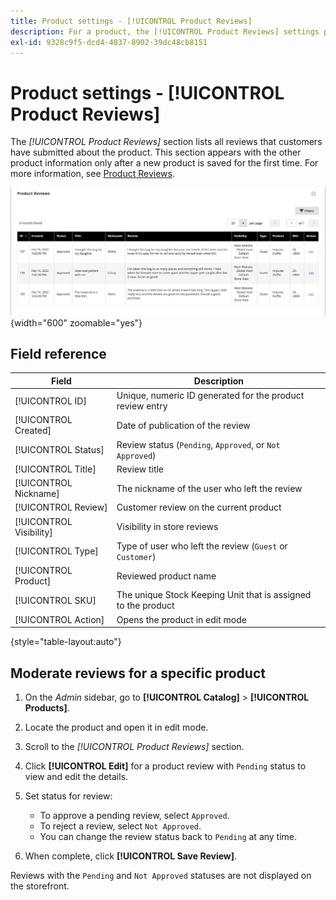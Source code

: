 ```yaml
---
title: Product settings - [!UICONTROL Product Reviews]
description: For a product, the [!UICONTROL Product Reviews] settings provide access to submitted reviews for the product and edit the status for pending reviews.
exl-id: 9328c9f5-dcd4-4837-8902-39dc48cb8151
---
```

# Product settings - [!UICONTROL Product Reviews]

The _[!UICONTROL Product Reviews]_ section lists all reviews that customers have submitted about the product. This section appears with the other product information only after a new product is saved for the first time. For more information, see [Product Reviews](../merchandising-promotions/product-reviews.md).

![Product Reviews](./assets/product-review.png){width="600" zoomable="yes"}

## Field reference

|Field|Description|
|--- |--- |
|[!UICONTROL ID]|Unique, numeric ID generated for the product review entry|
|[!UICONTROL Created]|Date of publication of the review|
|[!UICONTROL Status]|Review status (`Pending`, `Approved`, or `Not Approved`)|
|[!UICONTROL Title]|Review title|
|[!UICONTROL Nickname]|The nickname of the user who left the review|
|[!UICONTROL Review]|Customer review on the current product|
|[!UICONTROL Visibility]|Visibility in store reviews|
|[!UICONTROL Type]|Type of user who left the review (`Guest` or `Customer`)|
|[!UICONTROL Product]|Reviewed product name|
|[!UICONTROL SKU]|The unique Stock Keeping Unit that is assigned to the product|
|[!UICONTROL Action]|Opens the product in edit mode|

{style="table-layout:auto"}

## Moderate reviews for a specific product

1. On the _Admin_ sidebar, go to **[!UICONTROL Catalog]** > **[!UICONTROL Products]**.

1. Locate the product and open it in edit mode.

1. Scroll to the _[!UICONTROL Product Reviews]_ section.

1. Click **[!UICONTROL Edit]** for a product review with `Pending` status to view and edit the details.

1. Set status for review:

   - To approve a pending review, select `Approved`.
   - To reject a review, select `Not Approved`.
   - You can change the review status back to `Pending` at any time.

1. When complete, click **[!UICONTROL Save Review]**.

Reviews with the `Pending` and `Not Approved` statuses are not displayed on the storefront.
